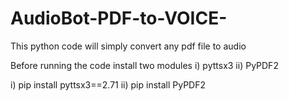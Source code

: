 # AudioBot-PDF-to-VOICE-
This python code will simply convert any pdf file to audio

Before running the code install two modules
     i) pyttsx3
     ii) PyPDF2

i) pip install pyttsx3==2.71
ii) pip install PyPDF2
